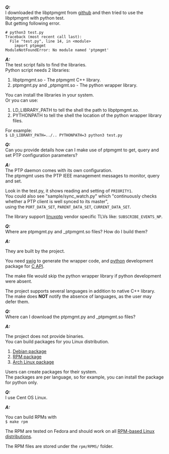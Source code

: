 ***Q:***  
I downloaded the libptpmgmt from [github](https://github.com/erezgeva/libptpmgmt/releases)
 and then tried to use the libptpmgmt with python test.  
But getting following error.  

    # python3 test.py
    Traceback (most recent call last):
      File "test.py", line 14, in <module>
        import ptpmgmt
    ModuleNotFoundError: No module named 'ptpmgmt'

***A:***  
The test script fails to find the libraries.  
Python script needs 2 libraries:  
 1. libptpmgmt.so - The ptpmgmt C++ library.  
 2. ptpmgmt.py and _ptpmgmt.so - The python wrapper library.

You can install the libraries in your system.  
Or you can use:  
 1. LD_LIBRARY_PATH to tell the shell the path to libptpmgmt.so.  
 2. PYTHONPATH to tell the shell the location of the python wrapper library files.

For example:  
`$ LD_LIBRARY_PATH=../.. PYTHONPATH=3 python3 test.py`


***Q:***  
Can you provide details how can I make use of ptpmgmt to get, query and set PTP configuration parameters?

***A:***  
The PTP daemon comes with its own configuration.  
The ptpmgmt uses the PTP IEEE management messages to monitor, query and set.

Look in the test.py, it shows reading and setting of `PRIORITY1`.  
You could also see "sample/sync_watch.py" which 
"continuously checks whether a PTP client is well synced to its master",  
using the `PORT_DATA_SET`, `PARENT_DATA_SET`, `CURRENT_DATA_SET`.

The library support [linuxptp](https://linuxptp.nwtime.org) vendor specific TLVs
like: `SUBSCRIBE_EVENTS_NP`.


***Q:***  
Where are ptpmgmt.py and _ptpmgmt.so files?
How do I build them?

***A:***  

They are built by the project.

You need [swig](https://swig.org/) to generate the wrapper code,
and [python](https://www.python.org) development package for [C API](https://docs.python.org/3/c-api/index.html).

The make file would skip the python wrapper library if python development were absent.

The project supports several languages in addition to native C++ library.  
The make does **NOT** notify the absence of languages, as the user may defer them.


***Q:***  
Where can I download the ptpmgmt.py and _ptpmgmt.so files?

***A:***  

The project does not provide binaries.  
You can build packages for you Linux distribution.  
 1. [Debian package](https://wiki.debian.org/deb)  
 2. [RPM package](https://rpm.org/)  
 3. [Arch Linux package](https://wiki.archlinux.org/title/creating_packages)  

Users can create packages for their system.  
The packages are per language, so for example, you can install the package for python only.


***Q:***  
I use Cent OS Linux.

***A:***  

You can build RPMs with  
`$ make rpm`

The RPM are tested on Fedora and should work on all [RPM-based Linux distributions](https://en.wikipedia.org/wiki/List_of_Linux_distributions#RPM-based).

The RPM files are stored under the `rpm/RPMS/` folder.

